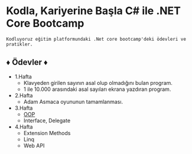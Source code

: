 # Kodla, Kariyerine Başla C# ile .NET Core Bootcamp

```
Kodluyoruz eğitim platformundaki .Net core bootcamp'deki ödevleri ve pratikler.
```
## ♦ Ödevler ♦
- 1.Hafta
  - Klavyeden girilen sayının asal olup olmadığını bulan program.
  - 1 ile 10.000 arasındaki asal sayıları ekrana yazdıran program.
- 2.Hafta
  - Adam Asmaca oyununun tamamlanması.
- 3.Hafta
  - [OOP](https://github.com/smyy96/OOP)
  - Interface, Delegate
- 4.Hafta
  - Extension Methods
  - Linq
  - Web API
